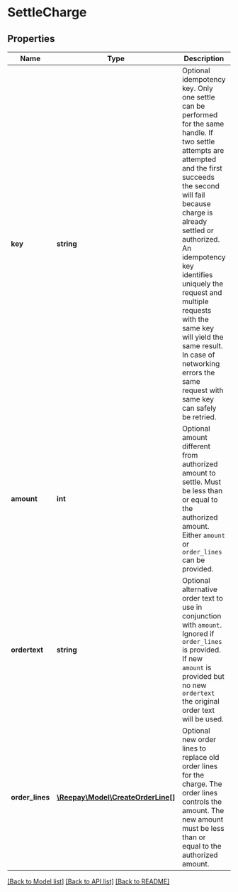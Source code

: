 # SettleCharge

## Properties
Name | Type | Description | Notes
------------ | ------------- | ------------- | -------------
**key** | **string** | Optional idempotency key. Only one settle can be performed for the same handle. If two settle attempts are attempted and the first succeeds the second will fail because charge is already settled or authorized. An idempotency key identifies uniquely the request and multiple requests with the same key will yield the same result. In case of networking errors the same request with same key can safely be retried. | [optional]
**amount** | **int** | Optional amount different from authorized amount to settle. Must be less than or equal to the authorized amount. Either `amount` or `order_lines` can be provided. | [optional]
**ordertext** | **string** | Optional alternative order text to use in conjunction with `amount`. Ignored if `order_lines` is provided. If new `amount` is provided but no new `ordertext` the original order text will be used. | [optional]
**order_lines** | [**\Reepay\Model\CreateOrderLine[]**](CreateOrderLine.md) | Optional new order lines to replace old order lines for the charge. The order lines controls the amount. The new amount must be less than or equal to the authorized amount. | [optional]

[[Back to Model list]](../../README.md#documentation-for-models) [[Back to API list]](../../README.md#documentation-for-api-endpoints) [[Back to README]](../../README.md)


